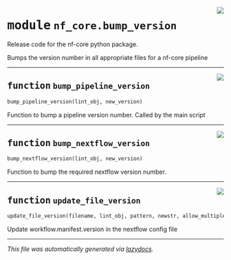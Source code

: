 <!-- markdownlint-disable -->

<a href="../../../../../../tools/nf_core/bump_version.py#L0"><img align="right" style="float:right;" src="https://img.shields.io/badge/-source-cccccc?style=flat-square"></a>

# <kbd>module</kbd> `nf_core.bump_version`

Release code for the nf-core python package.

Bumps the version number in all appropriate files for a nf-core pipeline

---

<a href="../../../../../../tools/nf_core/bump_version.py#L13"><img align="right" style="float:right;" src="https://img.shields.io/badge/-source-cccccc?style=flat-square"></a>

## <kbd>function</kbd> `bump_pipeline_version`

```python
bump_pipeline_version(lint_obj, new_version)
```

Function to bump a pipeline version number. Called by the main script

---

<a href="../../../../../../tools/nf_core/bump_version.py#L67"><img align="right" style="float:right;" src="https://img.shields.io/badge/-source-cccccc?style=flat-square"></a>

## <kbd>function</kbd> `bump_nextflow_version`

```python
bump_nextflow_version(lint_obj, new_version)
```

Function to bump the required nextflow version number.

---

<a href="../../../../../../tools/nf_core/bump_version.py#L89"><img align="right" style="float:right;" src="https://img.shields.io/badge/-source-cccccc?style=flat-square"></a>

## <kbd>function</kbd> `update_file_version`

```python
update_file_version(filename, lint_obj, pattern, newstr, allow_multiple=False)
```

Update workflow.manifest.version in the nextflow config file

---

_This file was automatically generated via [lazydocs](https://github.com/ml-tooling/lazydocs)._
